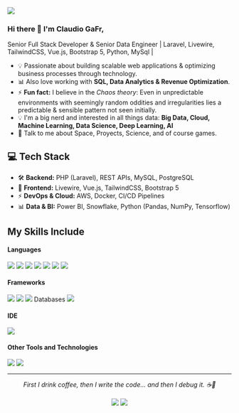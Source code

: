 ![](https://komarev.com/ghpvc/?username=Birunthaban)

### Hi there 👋 I'm Claudio GaFr,

Senior Full Stack Developer & Senior Data Engineer | Laravel, Livewire, TailwindCSS, Vue.js, Bootstrap 5, Python, MySql |

- 💡 Passionate about building scalable web applications & optimizing business processes through technology.
- 📊 Also love working with **SQL, Data Analytics & Revenue Optimization**.
- ⚡ **Fun fact:** I believe in the *Chaos theory*: Even in unpredictable environments with seemingly random oddities and irregularities lies a predictable & sensible pattern not seen initially.
- :bulb: I'm a big nerd and interested in all things data: **Big Data, Cloud, Machine Learning, Data Science, Deep Learning, AI**
- 💬 Talk to me about Space, Proyects, Science, and of course games.

## 💻 Tech Stack
- 🛠 **Backend:** PHP (Laravel), REST APIs, MySQL, PostgreSQL  
- 🎨 **Frontend:** Livewire, Vue.js, TailwindCSS, Bootstrap 5  
- ⚡ **DevOps & Cloud:** AWS, Docker, CI/CD Pipelines
- 📊 **Data & BI:** Power BI, Snowflake, Python (Pandas, NumPy, Tensorflow)

## My Skills Include

<h4> Languages </h4>
<span> 
  <img src="https://img.shields.io/badge/HTML5-E34F26?style=for-the-badge&logo=html5&logoColor=white">
  <img src="https://img.shields.io/badge/CSS3-1572B6?style=for-the-badge&logo=css3&logoColor=white">
  <img src="https://img.shields.io/badge/JavaScript-F7DF1E?style=for-the-badge&logo=javascript&logoColor=black">
  <img src="https://img.shields.io/badge/Java-ED8B00?style=for-the-badge&logo=java&logoColor=white">
  <img src="https://img.shields.io/badge/C-00599C?style=for-the-badge&logo=c&logoColor=white">
  <img src="https://img.shields.io/badge/PHP-777BB4?style=for-the-badge&logo=php&logoColor=white">
  <img src="https://img.shields.io/badge/Python-3776AB?style=for-the-badge&logo=python&logoColor=white">
</span>

<h4> Frameworks </h4>
<span>
  <img src="https://img.shields.io/badge/Vue.js-35495E?style=for-the-badge&logo=vue.js&logoColor=4FC08D">
  <img src="https://img.shields.io/badge/Tailwind_CSS-38B2AC?style=for-the-badge&logo=tailwind-css&logoColor=white">
  <img src="https://img.shields.io/badge/Bootstrap-563D7C?style=for-the-badge&logo=bootstrap&logoColor=white"

<h4> Databases </h4>
<span>
  <img src="https://img.shields.io/badge/MySQL-00000F?style=for-the-badge&logo=mysql&logoColor=white">
</span>

<h4> IDE </h4>
<span>
<img src="https://img.shields.io/badge/Visual_Studio_Code-0078D4?style=for-the-badge&logo=visual%20studio%20code&logoColor=white">


<h4> Other Tools and Technologies </h4>
<span>
  <img src="https://img.shields.io/badge/Git-F05032?style=for-the-badge&logo=git&logoColor=white">
  <img src="https://img.shields.io/badge/Xampp-F37623?style=for-the-badge&logo=xampp&logoColor=white">

</span>



    
<hr>
<p align="center">
   <i>First I drink coffee, then I write the code… and then I debug it. ☕🐛</i>
   <br>
<br>	
<a target="_blank" href="https://www.linkedin.com/in/claudio-gallegos-friant-a090b7186/"><img src="https://img.shields.io/badge/-LinkedIn-0077B5?style=for-the-badge&logo=Linkedin&logoColor=white"></img></a>
<a target="_blank" href="claudio.gallegos.friant@gmail.com"><img src="https://img.shields.io/badge/-Gmail-D14836?style=for-the-badge&logo=Gmail&logoColor=white"></img></a>
<br>
</p>

